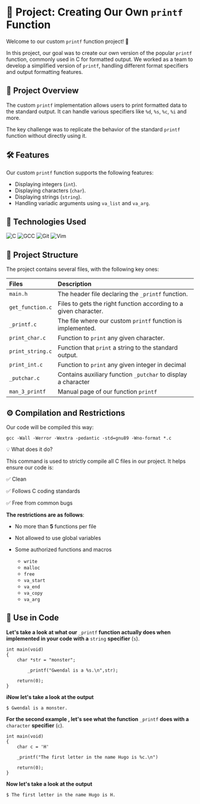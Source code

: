 # 🚀 Project: Creating Our Own `printf` Function

Welcome to our custom `printf` function project! 🎉

In this project, our goal was to create our own version of the popular `printf` function, commonly used in C for formatted output. We worked as a team to develop a simplified version of `printf`, handling different format specifiers and output formatting features.

## 🚀 Project Overview

The custom `printf` implementation allows users to print formatted data to the standard output. It can handle various specifiers like `%d`, `%s`, `%c`, `%i` and more.

The key challenge was to replicate the behavior of the standard `printf` function without directly using it.

## 🛠 Features

Our custom `printf` function supports the following features:
- Displaying integers (`int`).
- Displaying characters (`char`).
- Displaying strings (`string`).
- Handling variadic arguments using `va_list` and `va_arg`.

## 🔧 Technologies Used

![C](https://img.shields.io/badge/C-00599C?style=for-the-badge&logo=c&logoColor=white)
![GCC](https://img.shields.io/badge/GCC-343741?style=for-the-badge&logo=gnu&logoColor=white)
![Git](https://img.shields.io/badge/Git-F05032?style=for-the-badge&logo=git&logoColor=white)
![Vim](https://img.shields.io/badge/Vim-019733?style=for-the-badge&logo=vim&logoColor=white)

## 📂 Project Structure
The project contains several files, with the following key ones:

| Files | Description  |
| :-------- | :------- |
| `main.h` | The header file declaring the `_printf` function. |
| `get_function.c` | Files to gets the right function according to a given character.|
| `_printf.c` |The file where our custom `printf` function is implemented.  |
| `print_char.c` | Function to `print` any given character. |
| `print_string.c` | Function that `print` a string to  the standard output. |
|`print_int.c`| Function to `print` any given integer in decimal|
 `_putchar.c`| Contains auxiliary function `_putchar` to display a character|
|`man_3_printf`| Manual page of our function `printf`|

## ⚙️ Compilation and Restrictions

Our code will be compiled this way:

`gcc -Wall -Werror -Wextra -pedantic -std=gnu89 -Wno-format *.c`

💡 What does it do?

This command is used to strictly compile all C files in our project.
It helps ensure our code is:

✅ Clean

✅ Follows C coding standards

✅ Free from common bugs

**The restrictions are as follows**:

- No more than **5** functions per file
- Not allowed to use global variables
- Some authorized functions and macros
	
	- `write`
	- `malloc`
	- `free`
	- `va_start`
	- `va_end`
	- `va_copy`
	- `va_arg`


## 🧩 Use in Code

**Let's take a look at what our** `_printf` **function actually does when implemented in your code with 
a** `string` **specifier** (`s`).

```
int main(void)
{
	char *str = "monster";

    	_printf("Gwendal is a %s.\n",str);
    
	return(0);
}
```

**iNow let's take a look at the output**

`$ Gwendal is a monster.`


**For the second example , let's see what the function** `_printf` **does with a** `character` **specifier** (`c`).

```
int main(void)
{
	char c = 'H'
	
	_printf("The first letter in the name Hugo is %c.\n")

	return(0);
}
```

**Now let's take a look at the output**

`$ The first letter in the name Hugo is H.`

